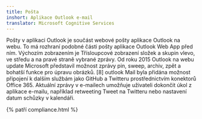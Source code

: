 ```yaml
---
title: Pošta
inshort: Aplikace Outlook e-mail
translator: Microsoft Cognitive Services
---
```


Pošty v aplikaci Outlook je součást webové pošty aplikace Outlook na webu. To má rozhraní podobné části pošty aplikace Outlook Web App před ním. Výchozím zobrazením je Třísloupcové zobrazení složek a skupin vlevo, ve středu a na pravé straně vybrané zprávy. Od roku 2015 Outlook na webu update Microsoft představil možnost zprávy pin, sweep, archiv, zpět a bohatší funkce pro úpravu obrázků. [8] outlook Mail byla přidána možnost připojení k dalším službám jako GitHub a Twitteru prostřednictvím konektorů Office 365. Aktuální zprávy v e-mailech umožňuje uživateli dokončit úkol z aplikace e-mailu, například retweeting Tweet na Twitteru nebo nastavení datum schůzky v kalendáři. 

{% patří compliance.html %}



